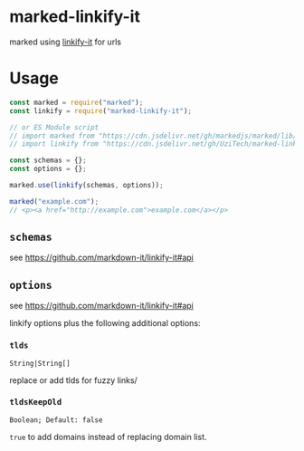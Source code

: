 # marked-linkify-it
marked using [linkify-it](https://github.com/markdown-it/linkify-it) for urls

# Usage

```js
const marked = require("marked");
const linkify = require("marked-linkify-it");

// or ES Module script
// import marked from "https://cdn.jsdelivr.net/gh/markedjs/marked/lib/marked.esm.js";
// import linkify from "https://cdn.jsdelivr.net/gh/UziTech/marked-linkify-it/lib/marked-linkify-it.esm.js";

const schemas = {};
const options = {};

marked.use(linkify(schemas, options));

marked("example.com");
// <p><a href="http://example.com">example.com</a></p>
```

## `schemas`

see https://github.com/markdown-it/linkify-it#api

## `options`

see https://github.com/markdown-it/linkify-it#api

linkify options plus the following additional options:

### `tlds`

`String|String[]`

replace or add tlds for fuzzy links/

### `tldsKeepOld`

`Boolean; Default: false`

`true` to add domains instead of replacing domain list.
